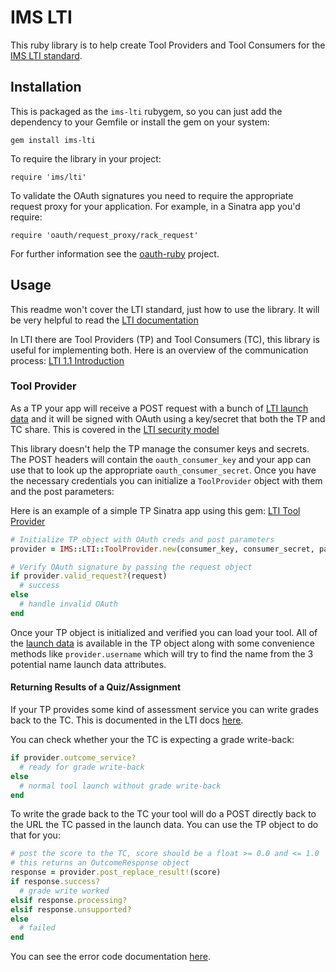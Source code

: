 # IMS LTI

This ruby library is to help create Tool Providers and Tool Consumers for the [IMS LTI standard](http://www.imsglobal.org/lti/index.html).

## Installation
This is packaged as the `ims-lti` rubygem, so you can just add the dependency to your Gemfile or install the gem on your system:

    gem install ims-lti

To require the library in your project:

    require 'ims/lti'

To validate the OAuth signatures you need to require the appropriate request proxy for your application. For example, in a Sinatra app you'd require:

    require 'oauth/request_proxy/rack_request'

For further information see the [oauth-ruby](https://github.com/oauth/oauth-ruby) project.

## Usage
This readme won't cover the LTI standard, just how to use the library. It will be very helpful to read the [LTI documentation](http://www.imsglobal.org/lti/index.html)

In LTI there are Tool Providers (TP) and Tool Consumers (TC), this library is useful for implementing both. Here is an overview of the communication process: [LTI 1.1 Introduction](http://www.imsglobal.org/lti/v1p1pd/ltiIMGv1p1pd.html#_Toc309649680)

### Tool Provider
As a TP your app will receive a POST request with a bunch of [LTI launch data](http://www.imsglobal.org/lti/v1p1pd/ltiIMGv1p1pd.html#_Toc309649684) and it will be signed with OAuth using a key/secret that both the TP and TC share. This is covered in the [LTI security model](http://www.imsglobal.org/lti/v1p1pd/ltiIMGv1p1pd.html#_Toc309649685)

This library doesn't help the TP manage the consumer keys and secrets. The POST headers will contain the `oauth_consumer_key` and your app can use that to look up the appropriate `oauth_consumer_secret`. Once you have the necessary credentials you can initialize a `ToolProvider` object with them and the post parameters:

Here is an example of a simple TP Sinatra app using this gem: [LTI Tool Provider](https://github.com/instructure/lti_tool_provider)

```ruby
# Initialize TP object with OAuth creds and post parameters
provider = IMS::LTI::ToolProvider.new(consumer_key, consumer_secret, params)

# Verify OAuth signature by passing the request object
if provider.valid_request?(request)
  # success
else
  # handle invalid OAuth
end
```

Once your TP object is initialized and verified you can load your tool. All of the [launch data](http://www.imsglobal.org/lti/v1p1pd/ltiIMGv1p1pd.html#_Toc309649684) is available in the TP object along with some convenience methods like `provider.username` which will try to find the name from the 3 potential name launch data attributes.

#### Returning Results of a Quiz/Assignment
If your TP provides some kind of assessment service you can write grades back to the TC. This is documented in the LTI docs [here](http://www.imsglobal.org/lti/v1p1pd/ltiIMGv1p1pd.html#_Toc309649690).

You can check whether your the TC is expecting a grade write-back:

```ruby
if provider.outcome_service?
  # ready for grade write-back
else
  # normal tool launch without grade write-back
end
```

To write the grade back to the TC your tool will do a POST directly back to the URL the TC passed in the launch data. You can use the TP object to do that for you:

```ruby
# post the score to the TC, score should be a float >= 0.0 and <= 1.0
# this returns an OutcomeResponse object
response = provider.post_replace_result!(score)
if response.success?
  # grade write worked
elsif response.processing?
elsif response.unsupported?
else
  # failed
end
```

You can see the error code documentation [here](http://www.imsglobal.org/gws/gwsv1p0/imsgws_baseProfv1p0.html#1639667).